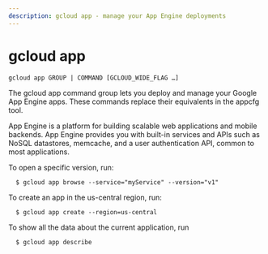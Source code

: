 ```yaml
---
description: gcloud app - manage your App Engine deployments
---
```


# gcloud app

```text
gcloud app GROUP | COMMAND [GCLOUD_WIDE_FLAG …]
```

The gcloud app command group lets you deploy and manage your Google App Engine apps. These commands replace their equivalents in the appcfg tool.

App Engine is a platform for building scalable web applications and mobile backends. App Engine provides you with built-in services and APIs such as NoSQL datastores, memcache, and a user authentication API, common to most applications.

To open a specific version, run:

```text
  $ gcloud app browse --service="myService" --version="v1"
```

To create an app in the us-central region, run:

```text
  $ gcloud app create --region=us-central
```

 To show all the data about the current application, run

```text
  $ gcloud app describe
```

